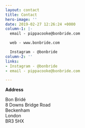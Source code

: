 ```yaml
---
layout: contact
title: Contact
hero-image: ''
date: 2019-02-27 12:26:24 +0000
column-1: |-
  email - pippacooke@bonbride.com

  web - www.bonbride.com

  Instagram - @bonbride
column-2: ''
links:
- Instagram - @bonbride
- email - pippacooke@bonbride.com

---
```

**Address**

Bon Bridé  
8 Downs Bridge Road  
Beckenham  
London  
BR3 5HX